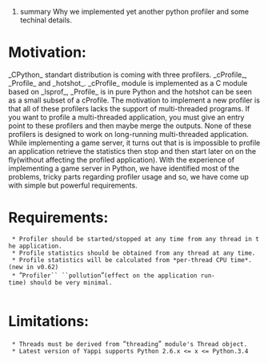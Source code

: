 1.  summary Why we implemented yet another python profiler and some
    techinal details.

Motivation:
===========

\_CPython\_ standart distribution is coming with three profilers.
\_cProfile\_, \_Profile\_ and \_hotshot\_. \_cProfile\_ module is
implemented as a C module based on \_lsprof\_, \_Profile\_ is in pure
Python and the hotshot can be seen as a small subset of a cProfile. The
motivation to implement a new profiler is that all of these profilers
lacks the support of multi-threaded programs. If you want to profile a
multi-threaded application, you must give an entry point to these
profilers and then maybe merge the outputs. None of these profilers is
designed to work on long-running multi-threaded application. While
implementing a game server, it turns out that is is impossible to
profile an application retrieve the statistics then stop and then start
later on on the fly(without affecting the profiled application). With
the experience of implementing a game server in Python, we have
identified most of the problems, tricky parts regarding profiler usage
and so, we have come up with simple but powerful requirements.

Requirements:
=============

` * Profiler should be started/stopped at any time from any thread in the application.`\
` * Profile statistics should be obtained from any thread at any time.`\
` * Profile statistics will be calculated from *per-thread CPU time*.(new in v0.62)`\
` * `“`Profiler`` ``pollution`”`(effect on the application run-time) should be very minimal.`\
` `

Limitations:
============

` * Threads must be derived from `“`threading`”` module's Thread object.`\
` * Latest version of Yappi supports Python 2.6.x <= x <= Python.3.4`
